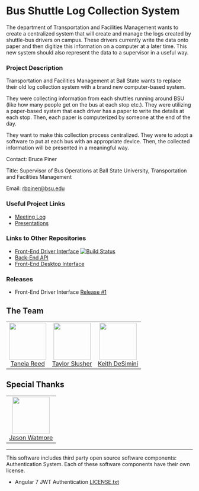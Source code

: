 # Bus Shuttle Log Collection System

The department of Transportation and Facilities Management wants to create a centralized system that will create and manage the logs created by shuttle-bus drivers on campus. These drivers currently write the data onto paper and then digitize this information on a computer at a later time. This new system should also represent the data to a supervisor in a useful way.

### Project Description

Transportation and Facilities Management at Ball State wants to replace their old log collection system with a brand new computer-based system.

They were collecting information from each shuttles running around BSU (like how many people get on the bus at each stop etc.). They were utilizing a paper-based system that each driver has a paper to write the details at each stop. Then, each paper is computerized by someone at the end of the day.

They want to make this collection process centralized. They were to adopt a software to put at each bus with an appropriate device. Then, the collected information will be presented in a meaningful way.

Contact: Bruce Piner

Title: Supervisor of Bus Operations at Ball State University, Transportation and Facilities Management

Email: rbpiner@bsu.edu

### Useful Project Links

* [Meeting Log](https://github.com/kdesimini/Bus-Shuttle-Log-Collection-System/tree/master/Meeting_Log)
* [Presentations](https://github.com/kdesimini/Bus-Shuttle-Log-Collection-System/tree/master/Presentations)

### Links to Other Repositories

* [Front-End Driver Interface](https://github.com/kdesimini/ShuttleLogCollectionSystemSourceCode/tree/Front-End)  [![Build Status](https://travis-ci.com/kdesimini/ShuttleLogCollectionSystemSourceCode.svg?branch=master)](https://travis-ci.com/kdesimini/ShuttleLogCollectionSystemSourceCode)
* [Back-End API](https://github.com/kdesimini/ShuttleLogCollectionSystemAPI)
* [Front-End Desktop Interface](https://github.com/kdesimini/ShuttleLogCollectionSystemDesktopInterface)

### Releases
* Front-End Driver Interface [Release #1](https://github.com/kdesimini/ShuttleLogCollectionSystemSourceCode/releases/tag/v1.0)

<h2>The Team</h2>

<table>
	<tbody>
		<tr>
			<td align="center" valign="top">
				<a href="https://github.com/trreed2">
					<img width="100" height="100" src="https://github.com/trreed2.png?s=150">
				</a>
				<br>
				<a href="mailto:trreed2@bsu.edu">Taneia Reed</a>
			</td>
			<td align="center" valign="top">
				<a href="https://github.com/twslusher">
					<img width="100" height="100" src="https://github.com/twslusher.png?s=150">
				</a>
				<br>
				<a href="mailto:twslusher@bsu.edu">Taylor Slusher</a>
			</td>
			<td align="center" valign="top">
				<a href="https://github.com/kdesimini">
					<img width="100" height="100" src="https://github.com/kdesimini.png?s=150">
				</a>
				<br>
				<a href="mailto:kdesimini@bsu.edu">Keith DeSimini</a>
			</td>
		</tr>
	</tbody>
</table>

<h2>Special Thanks</h2>

<table>
	<tbody>
		<tr>
			<td align="center" valign="top">
				<a href="https://github.com/cornflourblue">
					<img width="100" height="100" src="https://github.com/cornflourblue.png?s=150">
				</a>
				<br>
				<a href="https://github.com/cornflourblue">Jason Watmore</a>
			</td>
		</tr>
	</tbody>
</table>

---
This software includes third party open source software components: Authentication System. Each of these software components have their own license.
- Angular 7 JWT Authentication [LICENSE.txt](https://github.com/cornflourblue/angular-7-jwt-authentication-example/blob/master/LICENSE)
